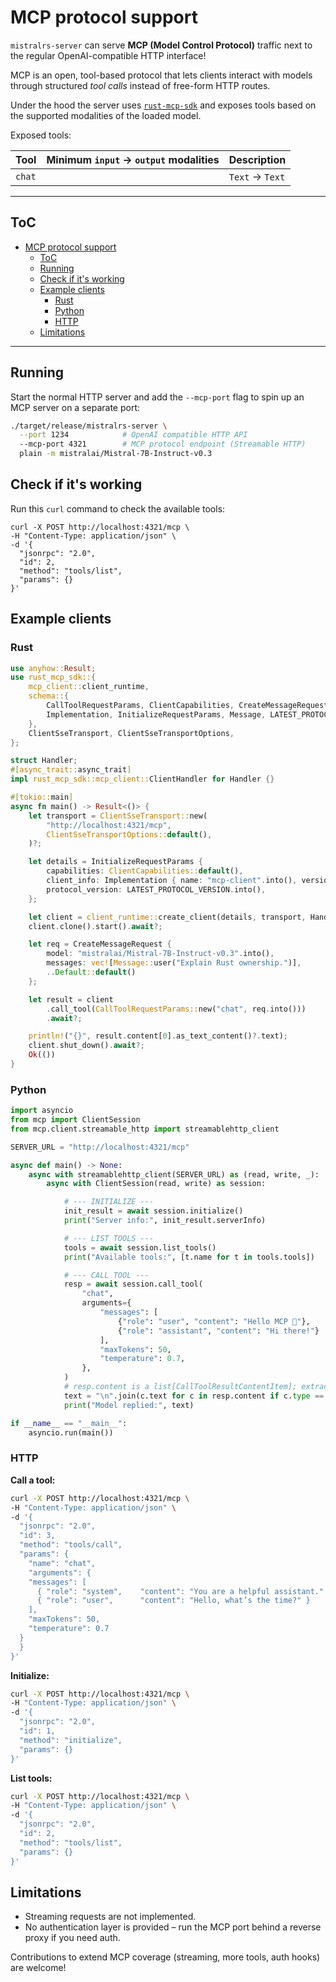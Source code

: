 # MCP protocol support

`mistralrs-server` can serve **MCP (Model Control Protocol)** traffic next to the regular OpenAI-compatible HTTP interface!

MCP is an open, tool-based protocol that lets clients interact with models through structured *tool calls* instead of free-form HTTP routes.  

Under the hood the server uses [`rust-mcp-sdk`](https://crates.io/crates/rust-mcp-sdk) and exposes tools based on the supported modalities of the loaded model.

Exposed tools:

| Tool | Minimum `input` -> `output` modalities | Description |
| -- | -- | -- |
| `chat` | | `Text` -> `Text` | Wraps the OpenAI `/v1/chat/completions` endpoint. |


---

## ToC
- [MCP protocol support](#mcp-protocol-support)
  - [ToC](#toc)
  - [Running](#running)
  - [Check if it's working](#check-if-its-working)
  - [Example clients](#example-clients)
    - [Rust](#rust)
    - [Python](#python)
    - [HTTP](#http)
  - [Limitations](#limitations)

---

## Running

Start the normal HTTP server and add the `--mcp-port` flag to spin up an MCP server on a separate port:

```bash
./target/release/mistralrs-server \
  --port 1234            # OpenAI compatible HTTP API
  --mcp-port 4321        # MCP protocol endpoint (Streamable HTTP)
  plain -m mistralai/Mistral-7B-Instruct-v0.3
```

## Check if it's working

Run this `curl` command to check the available tools:

```
curl -X POST http://localhost:4321/mcp \
-H "Content-Type: application/json" \
-d '{
  "jsonrpc": "2.0",
  "id": 2,
  "method": "tools/list",
  "params": {}
}'      
```

## Example clients

### Rust

```rust
use anyhow::Result;
use rust_mcp_sdk::{
    mcp_client::client_runtime,
    schema::{
        CallToolRequestParams, ClientCapabilities, CreateMessageRequest,
        Implementation, InitializeRequestParams, Message, LATEST_PROTOCOL_VERSION,
    },
    ClientSseTransport, ClientSseTransportOptions,
};

struct Handler;
#[async_trait::async_trait]
impl rust_mcp_sdk::mcp_client::ClientHandler for Handler {}

#[tokio::main]
async fn main() -> Result<()> {
    let transport = ClientSseTransport::new(
        "http://localhost:4321/mcp",
        ClientSseTransportOptions::default(),
    )?;

    let details = InitializeRequestParams {
        capabilities: ClientCapabilities::default(),
        client_info: Implementation { name: "mcp-client".into(), version: "0.1".into() },
        protocol_version: LATEST_PROTOCOL_VERSION.into(),
    };

    let client = client_runtime::create_client(details, transport, Handler);
    client.clone().start().await?;

    let req = CreateMessageRequest {
        model: "mistralai/Mistral-7B-Instruct-v0.3".into(),
        messages: vec![Message::user("Explain Rust ownership.")],
        ..Default::default()
    };

    let result = client
        .call_tool(CallToolRequestParams::new("chat", req.into()))
        .await?;

    println!("{}", result.content[0].as_text_content()?.text);
    client.shut_down().await?;
    Ok(())
}
```

### Python

```py
import asyncio
from mcp import ClientSession
from mcp.client.streamable_http import streamablehttp_client

SERVER_URL = "http://localhost:4321/mcp"

async def main() -> None:
    async with streamablehttp_client(SERVER_URL) as (read, write, _):
        async with ClientSession(read, write) as session:

            # --- INITIALIZE ---
            init_result = await session.initialize()
            print("Server info:", init_result.serverInfo)

            # --- LIST TOOLS ---
            tools = await session.list_tools()
            print("Available tools:", [t.name for t in tools.tools])

            # --- CALL TOOL ---
            resp = await session.call_tool(
                "chat",
                arguments={
                    "messages": [
                        {"role": "user", "content": "Hello MCP 👋"},
                        {"role": "assistant", "content": "Hi there!"}
                    ],
                    "maxTokens": 50,
                    "temperature": 0.7,
                },
            )
            # resp.content is a list[CallToolResultContentItem]; extract text parts
            text = "\n".join(c.text for c in resp.content if c.type == "text")
            print("Model replied:", text)

if __name__ == "__main__":
    asyncio.run(main())
```

### HTTP

**Call a tool:**
```bash
curl -X POST http://localhost:4321/mcp \
-H "Content-Type: application/json" \
-d '{
  "jsonrpc": "2.0",
  "id": 3,
  "method": "tools/call",
  "params": {
    "name": "chat",
    "arguments": {
    "messages": [
      { "role": "system",    "content": "You are a helpful assistant." },
      { "role": "user",      "content": "Hello, what’s the time?" }
    ],
    "maxTokens": 50,
    "temperature": 0.7
  }
  }
}'
```

**Initialize:**
```bash
curl -X POST http://localhost:4321/mcp \
-H "Content-Type: application/json" \
-d '{
  "jsonrpc": "2.0",
  "id": 1,
  "method": "initialize",
  "params": {}
}'         
```

**List tools:**
```bash
curl -X POST http://localhost:4321/mcp \
-H "Content-Type: application/json" \
-d '{
  "jsonrpc": "2.0",
  "id": 2,
  "method": "tools/list",
  "params": {}
}'      
```

## Limitations

- Streaming requests are not implemented.
- No authentication layer is provided – run the MCP port behind a reverse proxy if you need auth.

Contributions to extend MCP coverage (streaming, more tools, auth hooks) are welcome!
